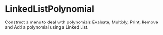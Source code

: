 # LinkedListPolynomial
Construct a menu to deal with polynomials Evaluate, Multiply, Print, Remove and Add a polynomial using a Linked List.
